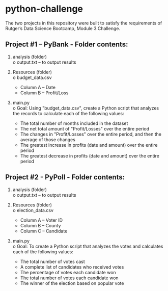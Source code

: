 # python-challenge
The two projects in this repository were built to satisfy the requirements of Rutger’s Data Science Bootcamp, Module 3 Challenge.  
  

## **Project #1 – PyBank - Folder contents:**  
1. analysis (folder)  
   o	output.txt – to output results  
2. Resources (folder)  
  o	budget_data.csv  
    -	Column A – Date  
    -	Column B – Profit/Loss  

3. main.py  
  o	 Goal: Using "budget_data.csv", create a Python script that analyzes the records to calculate each of the               following values:  
    -	The total number of months included in the dataset  
    -	The net total amount of "Profit/Losses" over the entire period  
    -	The changes in "Profit/Losses" over the entire period, and then the average of those changes  
    -	The greatest increase in profits (date and amount) over the entire period  
    -	The greatest decrease in profits (date and amount) over the entire period  
  

  
## **Project #2 - PyPoll - Folder contents:**  
1. analysis (folder)  
  o	output.txt – to output results  
  
2. Resources (folder)  
  o	election_data.csv  
    -	Column A – Voter ID  
    -	Column B – County  
    -	Column C – Candidate   
      
3. main.py  
  o	Goal: To create a Python script that analyzes the votes and calculates each of the following values:  
    -	The total number of votes cast  
    -	A complete list of candidates who received votes  
    -	The percentage of votes each candidate won  
    -	The total number of votes each candidate won  
    -	The winner of the election based on popular vote  


